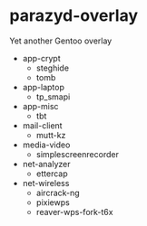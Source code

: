 # parazyd-overlay
Yet another Gentoo overlay

* app-crypt
	* steghide
	* tomb
* app-laptop
	* tp_smapi
* app-misc
	* tbt
* mail-client
	* mutt-kz
* media-video
	* simplescreenrecorder
* net-analyzer
	* ettercap
* net-wireless
	* aircrack-ng
	* pixiewps
	* reaver-wps-fork-t6x

